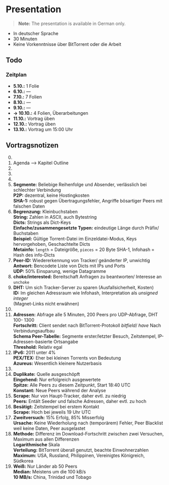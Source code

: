 # Presentation
> **Note:** The presentation is available in German only.

* In deutscher Sprache
* 30 Minuten
* Keine Vorkenntnisse über BitTorrent oder die Arbeit

## Todo
### Zeitplan
* **5.10.:** 1 Folie
* **6.10.:** —
* **7.10.:** 7 Folien
* **8.10.:** —
* **9.10.:** —
* **→ 10.10.:** 4 Folien, Überarbeitungen
* **11.10.:** Vortrag üben
* **12.10.:** Vortrag üben
* **13.10.:** Vortrag um 15:00 Uhr

## Vortragsnotizen
0. 
0. Agenda --> Kapitel Outline
0. 
0. 
0. 
0. **Segmente:** Beliebige Reihenfolge und Absender, verlässlich bei schlechter
   Verbindung  
   **P2P:** dezentral, keine Hostingkosten  
   **SHA-1:** robust gegen Übertragungsfehler, Angriffe bösartiger Peers mit
   falschen Daten
0. **Begrenzung:** Kleinbuchstaben  
   **String:** Zahlen in ASCII, auch Bytestring  
   **Dicts:** Strings als Dict-Keys  
   **Einfache/zusammengesetzte Typen:** eindeutige Länge durch Präfix/
   Buchstaben  
   **Beispiel:** Gültige Torrent-Datei im Einzeldatei-Modus, Keys
   hervorgehoben, Geschachtelte Dicts  
   **Metainfo:** `length` = Dateigröße, `pieces` = 20 Byte SHA-1, Infohash =
   Hash des info-Dicts
0. **Peer-ID:** Wiedererkennung von Tracker/ geänderter IP, unwichtig  
   **Antwort:** Bencodete Liste von Dicts mit IPs und Ports  
   **UDP:** 50% Einsparung, wenige Datagramme
0. **choke/interested:** Bereitschaft Anfragen zu beantworten/ Interesse an
   `unchoke`
0. **DHT:** Um sich Tracker-Server zu sparen (Ausfallsicherheit, Kosten)  
   **ID:** Im gleichen Adressraum wie Infohash, Interpretation als *unsigned
   integer*  
   (Magnet-Links nicht erwähnen)
0. 
0. **Adressen:** Abfrage alle 5 Minuten, 200 Peers pro UDP-Abfrage, DHT 100-
   1300  
   **Fortschritt:** Client sendet nach BitTorrent-Protokoll *bitfield*/ *have*
   Nach Verbindungsaufbau  
   **Schema Peer-Tabelle:** Segmente erster/letzter Besuch, Zeitstempel,
   IP-Adressen-basierte Ortsangabe  
   **Threshold:** Relativ egal
0. **IPv6:** 2011 unter 4%  
   **PEX/TEX:** Eher bei kleinen Torrents von Bedeutung  
   **Azureus:** Wesentlich kleinere Nutzerbasis
0. 
0. **Duplikate:** Quelle ausgeschöpft  
   **Eingehend:** Nur erfolgreich ausgewertete  
   **Spitze:** Alle Peers zu diesem Zeitpunkt, Start 18:40 UTC  
   **Konstant:** Neue Peers während der Analyse
0. **Scrape:** Nur von Haupt-Tracker, daher evtl. zu niedrig  
   **Peers:** Entält Seeder und falsche Adressen, daher evtl. zu hoch  
0. **Besätigt:** Zeitstempel bei erstem Kontakt  
   **Scrape:** Hoch bei jeweils 19 Uhr UTC
0. **Zweitversuch:** 15% Erfolg, 85% Misserfolg  
   **Ursache:** Keine Wiederholung nach (temporärem) Fehler, Peer Blacklist
   weil keine Daten, Peer ausgelastet
0. **Methode:** Differenz im Download-Fortschritt zwischen zwei Versuchen,
   Maximum aus allen Differenzen  
   **Logarithmische** Skala  
   **Verteilung:** BitTorrent überall genutzt, beachte Einwohnerzahlen  
   **Maximum:** USA, Russland, Philippinen, Vereinigtes Königreich, Südkorea
0. **Weiß:** Nur Länder ab 50 Peers  
   **Median:** Meistens um die 100 kB/s  
   **10 MB/s:** China, Trinidad und Tobago
